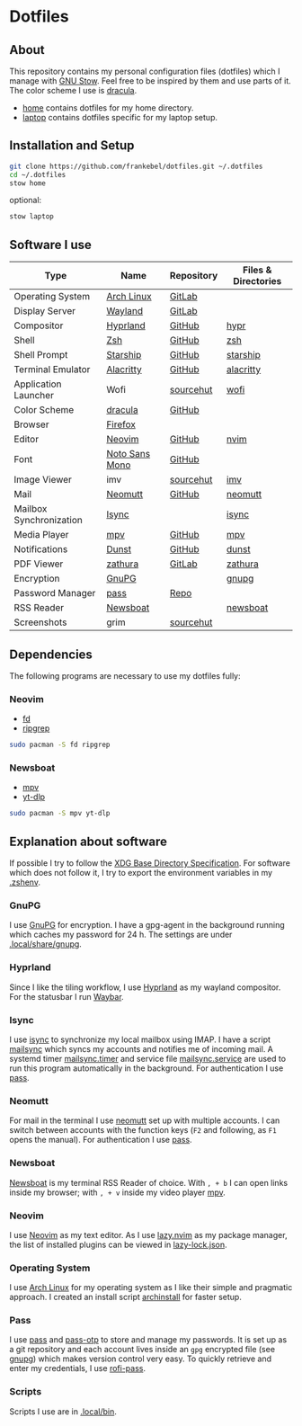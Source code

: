 # Dotfiles

## About
This repository contains my personal configuration files (dotfiles) which I manage with
[GNU Stow](https://www.gnu.org/software/stow/). Feel free to be inspired by them and use parts of it.
The color scheme I use is [dracula](https://draculatheme.com/).

- [home](home) contains dotfiles for my home directory.
- [laptop](laptop) contains dotfiles specific for my laptop setup.

## Installation and Setup
```sh
git clone https://github.com/frankebel/dotfiles.git ~/.dotfiles
cd ~/.dotfiles
stow home
```
optional:
```sh
stow laptop
```

## Software I use
| Type | Name | Repository | Files & Directories |
|---|---|---|---|
| Operating System | [Arch Linux](https://archlinux.org/) | [GitLab](https://gitlab.archlinux.org/archlinux) | |
| Display Server | [Wayland](https://wayland.freedesktop.org) | [GitLab](https://gitlab.freedesktop.org/wayland/wayland) | |
| Compositor | [Hyprland](https://hyprland.org) | [GitHub](https://github.com/hyprwm/Hyprland) | [hypr](home/.config/hypr) |
| Shell | [Zsh](https://www.zsh.org/) | [GitHub](https://github.com/zsh-users/zsh) | [zsh](home/.config/zsh) |
| Shell Prompt | [Starship](https://starship.rs/) | [GitHub](https://github.com/starship/starship) | [starship](home/.config/starship) |
| Terminal Emulator | [Alacritty](https://alacritty.org/) | [GitHub](https://github.com/alacritty/alacritty) | [alacritty](home/.config/alacritty) |
| Application Launcher | Wofi | [sourcehut](https://hg.sr.ht/~scoopta/wofi) | [wofi](home/.config/wofi) |
| Color Scheme | [dracula](https://draculatheme.com/) | [GitHub](https://github.com/dracula/dracula-theme) | |
| Browser | [Firefox](https://www.mozilla.org/en-US/firefox/new/) | | |
| Editor | [Neovim](https://neovim.io/) | [GitHub](https://github.com/neovim/neovim) | [nvim](home/.config/nvim) |
| Font | [Noto Sans Mono](https://fonts.google.com/noto/specimen/Noto+Sans+Mono) | [GitHub](https://github.com/notofonts/noto-fonts) | |
| Image Viewer | imv | [sourcehut](https://sr.ht/~exec64/imv/) | [imv](home/.config/imv) |
| Mail | [Neomutt](https://neomutt.org/) | [GitHub](https://github.com/neomutt/neomutt) | [neomutt](home/.config/neomutt) |
| Mailbox Synchronization | [Isync](https://isync.sourceforge.io/) | | [isync](home/.config/isync) |
| Media Player | [mpv](https://mpv.io/) | [GitHub](https://github.com/mpv-player/mpv) | [mpv](home/.config/mpv) |
| Notifications | [Dunst](https://dunst-project.org/) | [GitHub](https://github.com/dunst-project/dunst) | [dunst](home/.config/dunst) |
| PDF Viewer | [zathura](https://pwmt.org/projects/zathura/) | [GitLab](https://git.pwmt.org/pwmt/zathura) | [zathura](home/.config/zathura) |
| Encryption | [GnuPG](https://gnupg.org/) | | [gnupg](home/.local/share/gnupg) |
| Password Manager | [pass](https://www.passwordstore.org/) | [Repo](https://git.zx2c4.com/password-store/) | |
| RSS Reader | [Newsboat](https://newsboat.org/) | | [newsboat](home/.config/newsboat) |
| Screenshots | grim | [sourcehut](https://git.sr.ht/~emersion/grim) | |

## Dependencies
The following programs are necessary to use my dotfiles fully:

### Neovim
- [fd](https://github.com/sharkdp/fd)
- [ripgrep](https://github.com/BurntSushi/ripgrep)
```sh
sudo pacman -S fd ripgrep
```

### Newsboat
- [mpv](https://mpv.io/)
- [yt-dlp](https://github.com/yt-dlp/yt-dlp)
```sh
sudo pacman -S mpv yt-dlp
```

## Explanation about software
If possible I try to follow the
[XDG Base Directory Specification](https://specifications.freedesktop.org/basedir-spec/basedir-spec-latest.html).
For software which does not follow it, I try to export the environment variables in my [.zshenv](home/.config/zsh/.zshenv).

### GnuPG
I use [GnuPG](https://gnupg.org/) for encryption. I have a gpg-agent in the background running which caches my
password for 24 h. The settings are under [.local/share/gnupg](home/.local/share/gnupg).

### Hyprland
Since I like the tiling workflow, I use [Hyprland](https://hyprland.org) as my
wayland compositor.
For the statusbar I run [Waybar](https://github.com/Alexays/Waybar).

### Isync
I use [isync](https://isync.sourceforge.io/) to synchronize my local mailbox using IMAP.
I have a script [mailsync](home/.local/bin/mailsync) which syncs my accounts and notifies me of incoming mail.
A systemd timer [mailsync.timer](home/.config/systemd/user/mailsync.timer)
and service file [mailsync.service](home/.config/systemd/user/mailsync.service) are used to run this program
automatically in the background.
For authentication I use [pass](#pass).

### Neomutt
For mail in the terminal I use [neomutt](https://neomutt.org/) set up with multiple accounts.
I can switch between accounts with the function keys (`F2` and following, as `F1` opens the manual).
For authentication I use [pass](#pass).

### Newsboat
[Newsboat](https://newsboat.org/) is my terminal RSS Reader of choice.
With `, + b` I can open links inside my browser;
with `, + v` inside my video player [mpv](https://mpv.io/).

### Neovim
I use [Neovim](https://neovim.io/) as my text editor.
As I use [lazy.nvim](https://github.com/folke/lazy.nvim) as my package manager,
the list of installed plugins can be viewed in [lazy-lock.json](home/.config/nvim/lazy-lock.json).

### Operating System
I use [Arch Linux](https://archlinux.org/) for my operating system as I like their simple and pragmatic approach.
I created an install script [archinstall](https://github.com/frankebel/archinstall) for faster setup.

### Pass
I use [pass](https://www.passwordstore.org/) and [pass-otp](https://github.com/tadfisher/pass-otp) to store
and manage my passwords. It is set up as a git repository and each account lives inside an `gpg` encrypted file
(see [gnupg](#gnupg)) which makes version control very easy.
To quickly retrieve and enter my credentials, I use [rofi-pass](https://github.com/carnager/rofi-pass).

### Scripts
Scripts I use are in [.local/bin](home/.local/bin).
